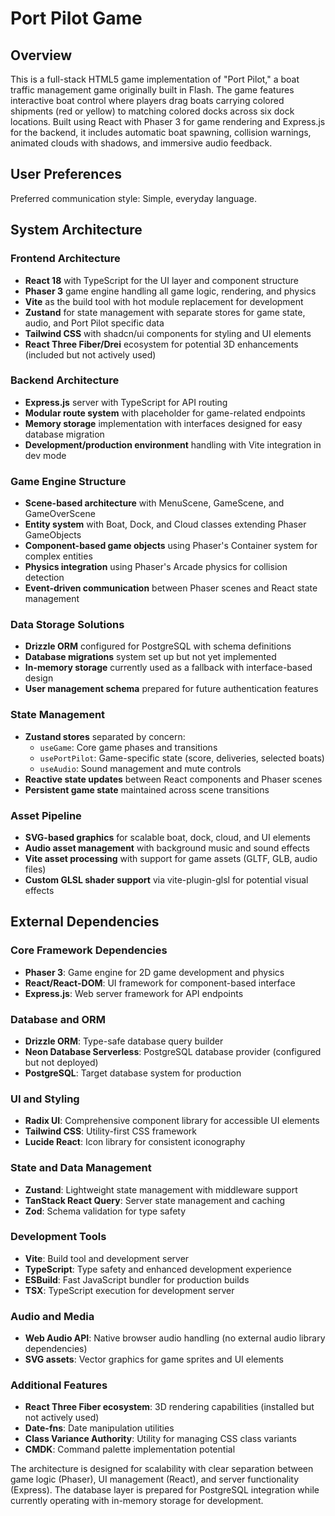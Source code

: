 # Port Pilot Game

## Overview

This is a full-stack HTML5 game implementation of "Port Pilot," a boat traffic management game originally built in Flash. The game features interactive boat control where players drag boats carrying colored shipments (red or yellow) to matching colored docks across six dock locations. Built using React with Phaser 3 for game rendering and Express.js for the backend, it includes automatic boat spawning, collision warnings, animated clouds with shadows, and immersive audio feedback.

## User Preferences

Preferred communication style: Simple, everyday language.

## System Architecture

### Frontend Architecture
- **React 18** with TypeScript for the UI layer and component structure
- **Phaser 3** game engine handling all game logic, rendering, and physics
- **Vite** as the build tool with hot module replacement for development
- **Zustand** for state management with separate stores for game state, audio, and Port Pilot specific data
- **Tailwind CSS** with shadcn/ui components for styling and UI elements
- **React Three Fiber/Drei** ecosystem for potential 3D enhancements (included but not actively used)

### Backend Architecture
- **Express.js** server with TypeScript for API routing
- **Modular route system** with placeholder for game-related endpoints
- **Memory storage** implementation with interfaces designed for easy database migration
- **Development/production environment** handling with Vite integration in dev mode

### Game Engine Structure
- **Scene-based architecture** with MenuScene, GameScene, and GameOverScene
- **Entity system** with Boat, Dock, and Cloud classes extending Phaser GameObjects
- **Component-based game objects** using Phaser's Container system for complex entities
- **Physics integration** using Phaser's Arcade physics for collision detection
- **Event-driven communication** between Phaser scenes and React state management

### Data Storage Solutions
- **Drizzle ORM** configured for PostgreSQL with schema definitions
- **Database migrations** system set up but not yet implemented
- **In-memory storage** currently used as a fallback with interface-based design
- **User management schema** prepared for future authentication features

### State Management
- **Zustand stores** separated by concern:
  - `useGame`: Core game phases and transitions
  - `usePortPilot`: Game-specific state (score, deliveries, selected boats)
  - `useAudio`: Sound management and mute controls
- **Reactive state updates** between React components and Phaser scenes
- **Persistent game state** maintained across scene transitions

### Asset Pipeline
- **SVG-based graphics** for scalable boat, dock, cloud, and UI elements
- **Audio asset management** with background music and sound effects
- **Vite asset processing** with support for game assets (GLTF, GLB, audio files)
- **Custom GLSL shader support** via vite-plugin-glsl for potential visual effects

## External Dependencies

### Core Framework Dependencies
- **Phaser 3**: Game engine for 2D game development and physics
- **React/React-DOM**: UI framework for component-based interface
- **Express.js**: Web server framework for API endpoints

### Database and ORM
- **Drizzle ORM**: Type-safe database query builder
- **Neon Database Serverless**: PostgreSQL database provider (configured but not deployed)
- **PostgreSQL**: Target database system for production

### UI and Styling
- **Radix UI**: Comprehensive component library for accessible UI elements
- **Tailwind CSS**: Utility-first CSS framework
- **Lucide React**: Icon library for consistent iconography

### State and Data Management
- **Zustand**: Lightweight state management with middleware support
- **TanStack React Query**: Server state management and caching
- **Zod**: Schema validation for type safety

### Development Tools
- **Vite**: Build tool and development server
- **TypeScript**: Type safety and enhanced development experience
- **ESBuild**: Fast JavaScript bundler for production builds
- **TSX**: TypeScript execution for development server

### Audio and Media
- **Web Audio API**: Native browser audio handling (no external audio library dependencies)
- **SVG assets**: Vector graphics for game sprites and UI elements

### Additional Features
- **React Three Fiber ecosystem**: 3D rendering capabilities (installed but not actively used)
- **Date-fns**: Date manipulation utilities
- **Class Variance Authority**: Utility for managing CSS class variants
- **CMDK**: Command palette implementation potential

The architecture is designed for scalability with clear separation between game logic (Phaser), UI management (React), and server functionality (Express). The database layer is prepared for PostgreSQL integration while currently operating with in-memory storage for development.